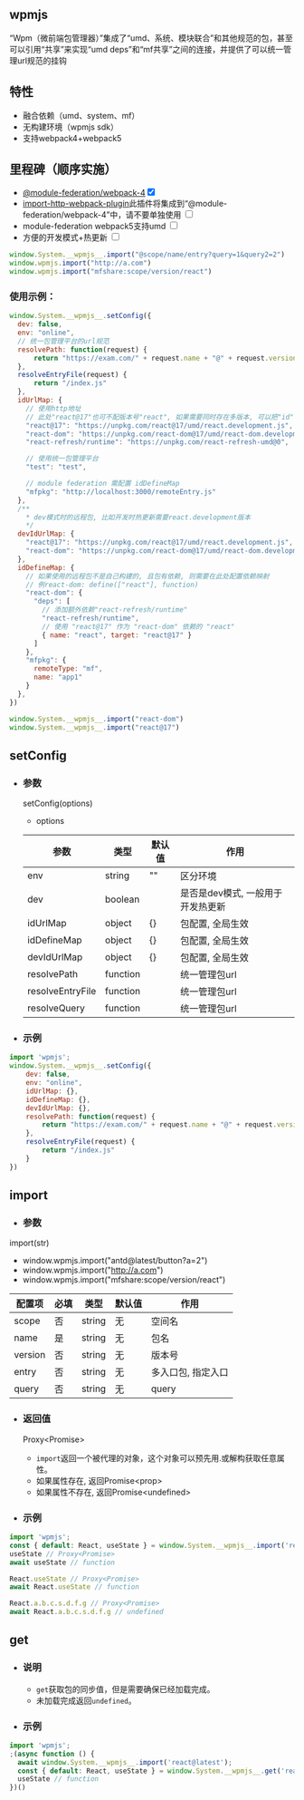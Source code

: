 ## wpmjs
“Wpm（微前端包管理器）”集成了“umd、系统、模块联合”和其他规范的包，甚至可以引用“共享”来实现“umd deps”和“mf共享”之间的连接，并提供了可以统一管理url规范的挂钩

## 特性
* 融合依赖（umd、system、mf）
* 无构建环境（wpmjs sdk）
* 支持webpack4+webpack5

## 里程碑（顺序实施）
* [@module-federation/webpack-4](https://www.npmjs.com/package/@module-federation/webpack-4)<input type="checkbox" checked />
* [import-http-webpack-plugin](https://www.npmjs.com/package/import-http-webpack-plugin)此插件将集成到“@module-federation/webpack-4”中，请不要单独使用 <input type="checkbox" />
* module-federation webpack5支持umd <input type="checkbox" />
* 方便的开发模式+热更新 <input type="checkbox" />

``` js
window.System.__wpmjs__.import("@scope/name/entry?query=1&query2=2")
window.wpmjs.import("http://a.com")
window.wpmjs.import("mfshare:scope/version/react")
```

### 使用示例：
``` js
window.System.__wpmjs__.setConfig({
  dev: false,
  env: "online",
  // 统一包管理平台的url规范
  resolvePath: function(request) {
      return "https://exam.com/" + request.name + "@" + request.version
  },
  resolveEntryFile(request) {
      return "/index.js"
  },
  idUrlMap: {
    // 使用http地址
    // 此处"react@17"也可不配版本号"react", 如果需要同时存在多版本, 可以把"id"带上版本号用来区分
    "react@17": "https://unpkg.com/react@17/umd/react.development.js",
    "react-dom": "https://unpkg.com/react-dom@17/umd/react-dom.development.js",
    "react-refresh/runtime": "https://unpkg.com/react-refresh-umd@0",

    // 使用统一包管理平台
    "test": "test",

    // module federation 需配置 idDefineMap
    "mfpkg": "http://localhost:3000/remoteEntry.js"
  },
  /**
    * dev模式时的远程包, 比如开发时热更新需要react.development版本
    */
  devIdUrlMap: {
    "react@17": "https://unpkg.com/react@17/umd/react.development.js",
    "react-dom": "https://unpkg.com/react-dom@17/umd/react-dom.development.js",
  },
  idDefineMap: {
    // 如果使用的远程包不是自己构建的, 且包有依赖, 则需要在此处配置依赖映射
    // 例react-dom: define(["react"], function)
    "react-dom": {
      "deps": [
        // 添加额外依赖"react-refresh/runtime"
        "react-refresh/runtime",
        // 使用 "react@17" 作为 "react-dom" 依赖的 "react"
        { name: "react", target: "react@17" }
      ]
    },
    "mfpkg": {
      remoteType: "mf",
      name: "app1"
    }
  },
})

window.System.__wpmjs__.import("react-dom")
window.System.__wpmjs__.import("react@17")
```

<!--|  dev | boolean  | false | 是否是开发模式 | 目前一般由插件自动开启, 用于开发模式热更新 |-->

## setConfig
+ ### 参数
  setConfig(options)
  * options

  |  参数   | 类型 | 默认值  | 作用  |
  |  ----  | ----  |----  | ----  |
  |  env | string  | "" | 区分环境 |
  |  dev | boolean  |  | 是否是dev模式, 一般用于开发热更新 |
  |  idUrlMap | object  | {} | 包配置, 全局生效 |
  |  idDefineMap | object  | {} | 包配置, 全局生效 |
  |  devIdUrlMap | object  | {} | 包配置, 全局生效 |
  | resolvePath | function | | 统一管理包url |
  | resolveEntryFile | function | | 统一管理包url |
  | resolveQuery | function | | 统一管理包url |


+ ### 示例
```js
import 'wpmjs';
window.System.__wpmjs__.setConfig({
    dev: false,
    env: "online",
    idUrlMap: {},
    idDefineMap: {},
    devIdUrlMap: {},
    resolvePath: function(request) {
        return "https://exam.com/" + request.name + "@" + request.version
    },
    resolveEntryFile(request) {
        return "/index.js"
    }
})

```

## import
+ ### 参数
import(str)
  * window.wpmjs.import("antd@latest/button?a=2")
  * window.wpmjs.import("http://a.com")
  * window.wpmjs.import("mfshare:scope/version/react")

| 配置项          | 必填  | 类型     | 默认值   | 作用               |
|----------------|------|---------|---------|------------------|
| scope    | 否    | string  | 无     | 空间名               |
| name    | 是    | string  | 无     | 包名               |
| version      | 否    | string | 无 | 版本号 |
| entry      | 否    | string | 无 | 多入口包, 指定入口 |
| query      | 否    | string | 无 | query |

+ ### 返回值
  Proxy\<Promise\>
  * `import`返回一个被代理的对象，这个对象可以预先用.或解构获取任意属性。
  * 如果属性存在, 返回Promise\<prop\>
  * 如果属性不存在, 返回Promise\<undefined\>


+ ### 示例
``` jsx
import 'wpmjs';
const { default: React, useState } = window.System.__wpmjs__.import('react@latest');
useState // Proxy<Promise>
await useState // function

React.useState // Proxy<Promise>
await React.useState // function

React.a.b.c.s.d.f.g // Proxy<Promise>
await React.a.b.c.s.d.f.g // undefined
```

## get
+ ### 说明
  * `get`获取包的同步值，但是需要确保已经加载完成。
  * 未加载完成返回`undefined`。
+ ### 示例
``` jsx
import 'wpmjs';
;(async function () {
  await window.System.__wpmjs__.import('react@latest');
  const { default: React, useState } = window.System.__wpmjs__.get('react@latest')
  useState // function
})()
```
